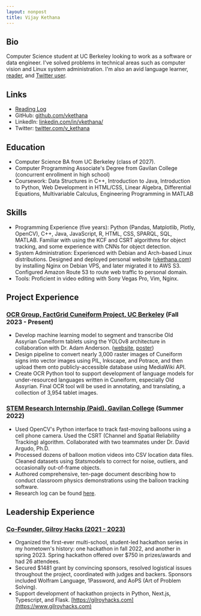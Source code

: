```yaml
---
layout: nonpost
title: Vijay Kethana
---
```


Bio
---

Computer Science student at UC Berkeley looking to work as a software or data engineer. I've solved problems in technical areas such as computer vision and Linux system administration. I'm also an avid language learner, [reader](reading_log.html), and [Twitter user](https://x.com/v_kethana).

Links
-----

*   [Reading Log](reading_log.html)
*   GitHub: [github.com/vkethana](https://www.github.com/vkethana)
*   LinkedIn: [linkedin.com/in/vkethana/](https://www.linkedin.com/in/vkethana/)
*   Twitter: [twitter.com/v\_kethana](https://www.twitter.com/v_kethana)

Education
---------

*   Computer Science BA from UC Berkeley (class of 2027).
*   Computer Programming Associate's Degree from Gavilan College (concurrent enrollment in high school)
*   Coursework: Data Structures in C++, Introduction to Java, Introduction to Python, Web Development in HTML/CSS, Linear Algebra, Differential Equations, Multivariable Calculus, Engineering Programming in MATLAB

Skills
------

*   Programming Experience (five years): Python (Pandas, Matplotlib, Plotly, OpenCV), C++, Java, JavaScript, R, HTML, CSS, SPARQL, SQL, MATLAB. Familiar with using the KCF and CSRT algorithms for object tracking, and some experience with CNNs for object detection.
*   System Administration: Experienced with Debian and Arch-based Linux distributions. Designed and deployed personal website ([vkethana.com](https://www.vkethana.com)) by installing Nginx on Debian VPS, and later migrated it to AWS S3. Configured Amazon Route 53 to route web traffic to personal domain.
*   Tools: Proficient in video editing with Sony Vegas Pro, Vim, Nginx.

Project Experience
------------------

### [OCR Group, FactGrid Cuneiform Project, UC Berkeley](https://drive.google.com/file/d/1vlQzFKQ6lDvLLq6qpwZd_4Shadr_Uq7i/view) (Fall 2023 - Present)

*   Develop machine learning model to segment and transcribe Old Assyrian Cuneiform tablets using the YOLOv8 architecture in collaboration with Dr. Adam Anderson. ([website](https://database.factgrid.de/wiki/FactGrid:Cuneiform_Project), [poster](https://drive.google.com/file/d/1vlQzFKQ6lDvLLq6qpwZd_4Shadr_Uq7i/view))
*   Design pipeline to convert nearly 3,000 raster images of Cuneiform signs into vector images using PIL, Inkscape, and Potrace, and then upload them onto publicly-accessible database using MediaWiki API.
*   Create OCR Python tool to support development of language models for under-resourced languages written in Cuneiform, especially Old Assyrian. Final OCR tool will be used in annotating, and translating, a collection of 3,954 tablet images.

### [STEM Research Internship (Paid), Gavilan College](https://github.com/vkethana/balloon-tracking-software) (Summer 2022)

*   Used OpenCV's Python interface to track fast-moving balloons using a cell phone camera. Used the CSRT (Channel and Spatial Reliability Tracking) algorithm. Collaborated with two teammates under Dr. David Argudo, Ph.D.
*   Processed dozens of balloon motion videos into CSV location data files. Cleaned datasets using Statsmodels to correct for noise, outliers, and occasionally out-of-frame objects.
*   Authored comprehensive, ten-page document describing how to conduct classroom physics demonstrations using the balloon tracking software.
*   Research log can be found [here](https://www.gavengineering.club/project/4).

Leadership Experience
---------------------

### [Co-Founder, Gilroy Hacks (2021 - 2023)](https://gilroyhacks.com)

*   Organized the first-ever multi-school, student-led hackathon series in my hometown's history: one hackathon in fall 2022, and another in spring 2023. Spring hackathon offered over $750 in prizes/awards and had 26 attendees.
*   Secured $1481 grant by convincing sponsors, resolved logistical issues throughout the project, coordinated with judges and backers. Sponsors included Wolfram Language, 1Password, and AoPS (Art of Problem Solving).
*   Support development of hackathon projects in Python, Next.js, Typescript, and Flask. [https://gilroyhacks.com](https://www.gilroyhacks.com)

